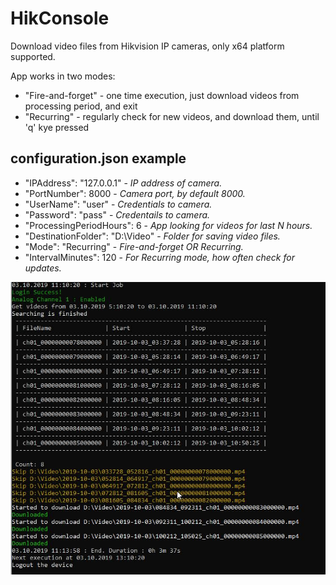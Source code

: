 # HikConsole
Download video files from Hikvision IP cameras, only x64 platform supported.

App works in two modes:
* "Fire-and-forget" - one time execution, just download videos from processing period, and exit 
* "Recurring" - regularly check for new videos, and download them, until 'q' kye pressed

## configuration.json example
  * "IPAddress": "127.0.0.1" - _IP address of camera._
  * "PortNumber": 8000 - _Camera port, by default 8000._
  * "UserName": "user" - _Credentials to camera._
  * "Password": "pass" - _Credentails to camera._
  * "ProcessingPeriodHours": 6 - _App looking for videos for last N hours._
  * "DestinationFolder": "D:\\Video" - _Folder for saving video files._
  * "Mode": "Recurring" - _Fire-and-forget OR Recurring._
  * "IntervalMinutes": 120 - _For Recurring mode, how often check for updates._

![Alt text](HikConsole.jpg?raw=true "Output example")

